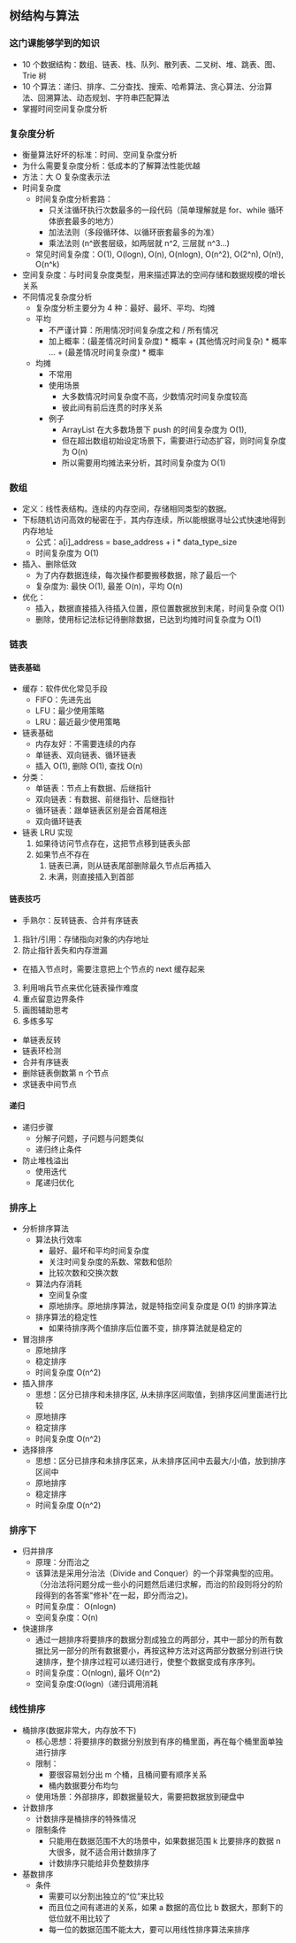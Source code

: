 ## 树结构与算法

### 这门课能够学到的知识
- 10 个数据结构：数组、链表、栈、队列、散列表、二叉树、堆、跳表、图、Trie 树
- 10 个算法：递归、排序、二分查找、搜索、哈希算法、贪心算法、分治算法、回溯算法、动态规划、字符串匹配算法
- 掌握时间空间复杂度分析

### 复杂度分析
- 衡量算法好坏的标准：时间、空间复杂度分析
- 为什么需要复杂度分析：低成本的了解算法性能优越
- 方法：大 O 复杂度表示法
- 时间复杂度
    - 时间复杂度分析套路：
        - 只关注循环执行次数最多的一段代码（简单理解就是 for、while 循环体嵌套最多的地方）
        - 加法法则（多段循环体、以循环嵌套最多的为准）
        - 乘法法则 (n^嵌套层级，如两层就 n^2, 三层就 n^3...)
    - 常见时间复杂度：O(1), O(logn), O(n), O(nlogn), O(n^2), O(2^n), O(n!), O(n^k)
- 空间复杂度：与时间复杂度类型，用来描述算法的空间存储和数据规模的增长关系
- 不同情况复杂度分析
    - 复杂度分析主要分为 4 种：最好、最坏、平均、均摊
    - 平均
        - 不严谨计算：所用情况时间复杂度之和 / 所有情况
        - 加上概率：(最差情况时间复杂度) * 概率 + (其他情况时间复杂) * 概率 ... + (最差情况时间复杂度) * 概率
    - 均摊 
        - 不常用
        - 使用场景
            - 大多数情况时间复杂度不高，少数情况时间复杂度较高
            - 彼此间有前后连贯的时序关系
        - 例子
            - ArrayList 在大多数场景下 push 的时间复杂度为 O(1), 
            - 但在超出数组初始设定场景下，需要进行动态扩容，则时间复杂度为 O(n)
            - 所以需要用均摊法来分析，其时间复杂度为 O(1)


### 数组
- 定义：线性表结构。连续的内存空间，存储相同类型的数据。
- 下标随机访问高效的秘密在于，其内存连续，所以能根据寻址公式快速地得到内存地址
  - 公式：a[i]_address = base_address + i * data_type_size
  - 时间复杂度为 O(1)
- 插入、删除低效
  - 为了内存数据连续，每次操作都要搬移数据，除了最后一个
  - 复杂度为: 最快 O(1), 最差 O(n)，平均 O(n)
- 优化：
  - 插入，数据直接插入待插入位置，原位置数据放到末尾，时间复杂度 O(1)
  - 删除，使用标记法标记待删除数据，已达到均摊时间复杂度为 O(1)


### 链表
#### 链表基础
- 缓存：软件优化常见手段
  - FIFO：先进先出
  - LFU：最少使用策略
  - LRU：最近最少使用策略
- 链表基础
  - 内存友好：不需要连续的内存
  - 单链表、双向链表、循环链表
  - 插入 O(1), 删除 O(1), 查找 O(n)
- 分类：
  - 单链表：节点上有数据、后继指针
  - 双向链表：有数据、前继指针、后继指针
  - 循环链表：跟单链表区别是会首尾相连
  - 双向循环链表
- 链表 LRU 实现
  1. 如果待访问节点存在，这把节点移到链表头部
  2. 如果节点不存在
     1. 链表已满，则从链表尾部删除最久节点后再插入
     2. 未满，则直接插入到首部

#### 链表技巧
- 手熟尔：反转链表、合并有序链表
1. 指针/引用：存储指向对象的内存地址
2. 防止指针丢失和内存泄漏
  - 在插入节点时，需要注意把上个节点的 next 缓存起来
3. 利用哨兵节点来优化链表操作难度
4. 重点留意边界条件
5. 画图辅助思考
6. 多练多写
  - 单链表反转
  - 链表环检测
  - 合并有序链表
  - 删除链表倒数第 n 个节点
  - 求链表中间节点


#### 递归
- 递归步骤
  - 分解子问题，子问题与问题类似
  - 递归终止条件
- 防止堆栈溢出
  - 使用迭代
  - 尾递归优化


### 排序上
- 分析排序算法
  - 算法执行效率
    - 最好、最坏和平均时间复杂度
    - 关注时间复杂度的系数、常数和低阶
    - 比较次数和交换次数
  - 算法内存消耗
    - 空间复杂度
    - 原地排序。原地排序算法，就是特指空间复杂度是 O(1) 的排序算法
  - 排序算法的稳定性
    - 如果待排序两个值排序后位置不变，排序算法就是稳定的
- 冒泡排序
  - 原地排序
  - 稳定排序
  - 时间复杂度 O(n^2)
- 插入排序
  - 思想：区分已排序和未排序区, 从未排序区间取值，到排序区间里面进行比较
  - 原地排序
  - 稳定排序
  - 时间复杂度 O(n^2)
- 选择排序
  - 思想：区分已排序和未排序区来，从未排序区间中去最大/小值，放到排序区间中
  - 原地排序
  - 稳定排序
  - 时间复杂度 O(n^2)


### 排序下
- 归并排序
  - 原理：分而治之
  - 该算法是采用分治法（Divide and Conquer）的一个非常典型的应用。（分治法将问题分成一些小的问题然后递归求解，而治的阶段则将分的阶段得到的各答案"修补"在一起，即分而治之)。
  - 时间复杂度： O(nlogn)
  - 空间复杂度：O(n)
- 快速排序  
  - 通过一趟排序将要排序的数据分割成独立的两部分，其中一部分的所有数据比另一部分的所有数据要小，再按这种方法对这两部分数据分别进行快速排序，整个排序过程可以递归进行，使整个数据变成有序序列。
  - 时间复杂度：O(nlogn), 最坏 O(n^2)
  - 空间复杂度:O(logn)（递归调用消耗

### 线性排序
- 桶排序(数据非常大，内存放不下)
  - 核心思想：将要排序的数据分别放到有序的桶里面，再在每个桶里面单独进行排序
  - 限制：
    - 要很容易划分出 m 个桶，且桶间要有顺序关系
    - 桶内数据要分布均匀
  - 使用场景：外部排序，即数据量较大，需要把数据放到硬盘中
- 计数排序
  - 计数排序是桶排序的特殊情况
  - 限制条件
    - 只能用在数据范围不大的场景中，如果数据范围 k 比要排序的数据 n 大很多，就不适合用计数排序了
    - 计数排序只能给非负整数排序
- 基数排序
  - 条件
    - 需要可以分割出独立的“位”来比较
    - 而且位之间有递进的关系，如果 a 数据的高位比 b 数据大，那剩下的低位就不用比较了
    - 每一位的数据范围不能太大，要可以用线性排序算法来排序